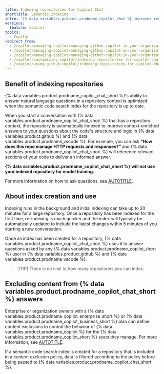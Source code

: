 ```yaml
---
title: Indexing repositories for Copilot Chat
shortTitle: Semantic indexing
intro: '{% data variables.product.prodname_copilot_chat %} improves responses to questions about code by indexing your repositories.'
versions:
  feature: copilot
topics:
  - Copilot
redirect_from:
  - /copilot/managing-copilot/managing-github-copilot-in-your-organization/customizing-copilot-for-your-organization/indexing-repositories-for-copilot-chat
  - /copilot/managing-copilot/managing-github-copilot-in-your-organization/enhancing-copilot-for-your-organization/indexing-repositories-for-copilot-chat
  - /copilot/managing-copilot/managing-github-copilot-in-your-organization/managing-github-copilot-features-in-your-organization/indexing-repositories-for-copilot-chat
  - /copilot/customizing-copilot/indexing-repositories-for-copilot-chat
  - /copilot/using-github-copilot/indexing-repositories-for-copilot-chat
---
```


## Benefit of indexing repositories

{% data variables.product.prodname_copilot_chat_short %}'s ability to answer natural language questions in a repository context is optimized when the semantic code search index for the repository is up to date.

When you start a conversation with {% data variables.product.prodname_copilot_chat_short %} that has a repository context, the repository is automatically indexed to improve context-enriched answers to your questions about the code's structure and logic in {% data variables.product.github %} and {% data variables.product.prodname_vscode %}. For example, you can ask **“How does this repo manage HTTP requests and responses?”** and {% data variables.product.prodname_copilot_chat_short %} will reference relevant sections of your code to deliver an informed answer.

**{% data variables.product.prodname_copilot_chat_short %} will not use your indexed repository for model training.**

For more information on how to ask questions, see [AUTOTITLE](/copilot/using-github-copilot/asking-github-copilot-questions-in-github).

## About index creation and use

Indexing runs in the background and initial indexing can take up to 30 minutes for a large repository. Once a repository has been indexed for the first time, re-indexing is much quicker and the index will typically be automatically updated to include the latest changes within 5 minutes of you starting a new conversation.

Once an index has been created for a repository, {% data variables.product.prodname_copilot_chat_short %} uses it to answer questions asked by any {% data variables.product.prodname_copilot_short %} user in {% data variables.product.github %} and {% data variables.product.prodname_vscode %}.

> [!TIP] There is no limit to how many repositories you can index.

## Excluding content from {% data variables.product.prodname_copilot_chat_short %} answers

Enterprise or organization owners with a {% data variables.product.prodname_copilot_enterprise_short %} or {% data variables.product.prodname_copilot_business_short %} plan can define content exclusions to control the behavior of {% data variables.product.prodname_copilot %} for the {% data variables.product.prodname_copilot_short %} seats they manage. For more information, see [AUTOTITLE](/copilot/managing-copilot/managing-github-copilot-in-your-organization/setting-policies-for-copilot-in-your-organization/excluding-content-from-github-copilot).

If a semantic code search index is created for a repository that is included in a content exclusion policy, data is filtered according to the policy before being passed to {% data variables.product.prodname_copilot_chat_short %}.
